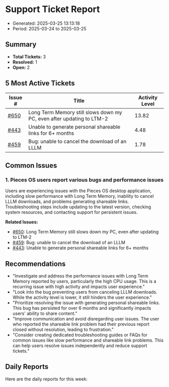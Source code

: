 # Support Ticket Report
- Generated: 2025-03-25 13:13:18
- Period: 2025-03-24 to 2025-03-25

## Summary
- **Total Tickets:** 3
- **Resolved:** 1
- **Open:** 2

## 5 Most Active Tickets
| Issue # | Title | Activity Level |
|---------|-------|----------------|
| [#650](https://github.com/pieces-app/support/issues/650) | Long Term Memory still slows down my PC, even after updating to LTM-2 | 13.82 |
| [#443](https://github.com/pieces-app/support/issues/443) | Unable to generate personal shareable links for 6+ months | 4.48 |
| [#459](https://github.com/pieces-app/support/issues/459) | Bug: unable to cancel the download of an LLLM | 1.78 |

## Common Issues
### 1. Pieces OS users report various bugs and performance issues
Users are experiencing issues with the Pieces OS desktop application, including slow performance with Long Term Memory, inability to cancel LLLM downloads, and problems generating shareable links. Troubleshooting steps include updating to the latest version, checking system resources, and contacting support for persistent issues.

**Related Issues:**
- [#650](https://github.com/pieces-app/support/issues/650): Long Term Memory still slows down my PC, even after updating to LTM-2
- [#459](https://github.com/pieces-app/support/issues/459): Bug: unable to cancel the download of an LLLM
- [#443](https://github.com/pieces-app/support/issues/443): Unable to generate personal shareable links for 6+ months


## Recommendations
- "Investigate and address the performance issues with Long Term Memory reported by users, particularly the high CPU usage. This is a recurring issue with high activity and impacts user experience."
- "Look into the bug preventing users from canceling LLLM downloads. While the activity level is lower, it still hinders the user experience."
- "Prioritize resolving the issue with generating personal shareable links. This bug has persisted for over 6 months and significantly impacts users' ability to share content."
- "Improve communication and avoid disregarding user issues. The user who reported the shareable link problem had their previous report closed without resolution, leading to frustration."
- "Consider creating dedicated troubleshooting guides or FAQs for common issues like slow performance and shareable link problems. This can help users resolve issues independently and reduce support tickets."

## Daily Reports
Here are the daily reports for this week:

